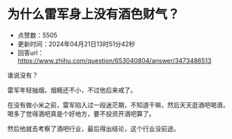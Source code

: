 # 为什么雷军身上没有酒色财气？
- 点赞数：5505
- 更新时间：2024年04月21日13时51分42秒
- 回答url：https://www.zhihu.com/question/653040804/answer/3473486513
<body>
 <p data-pid="7btKCrK3">谁说没有？</p>
 <p data-pid="rHc-eAdy">雷军年轻抽烟，烟瘾还不小，不过他后来戒了。</p>
 <p data-pid="PO6yIr-d">在没有做小米之前，雷军陷入过一段迷茫期，不知道干嘛，然后天天逛酒吧喝酒，喝多了觉得酒吧真是个好地方，要不投资开酒吧算了。</p>
 <p data-pid="2NK1J1QP">然后他就去考察了酒吧行业，最后得出结论，这个行业没前途。</p>
</body>